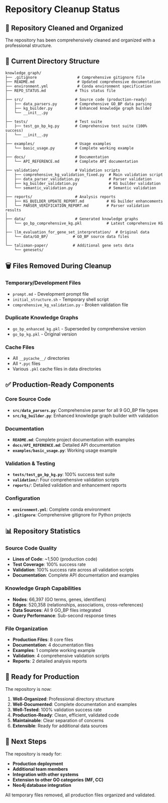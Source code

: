 # Repository Cleanup Status

## 🧹 Repository Cleaned and Organized

The repository has been comprehensively cleaned and organized with a professional structure.

## 📁 Current Directory Structure

```
knowledge_graph/
├── .gitignore                  # Comprehensive gitignore file
├── README.md                   # Updated comprehensive documentation
├── environment.yml             # Conda environment specification
├── REPO_STATUS.md             # This status file
│
├── src/                       # Source code (production-ready)
│   ├── data_parsers.py        # Comprehensive GO_BP data parsing
│   ├── kg_builder.py          # Enhanced knowledge graph builder
│   └── __init__.py
│
├── tests/                     # Test suite
│   ├── test_go_bp_kg.py       # Comprehensive test suite (100% success)
│   └── __init__.py
│
├── examples/                  # Usage examples
│   └── basic_usage.py         # Complete working example
│
├── docs/                      # Documentation
│   └── API_REFERENCE.md       # Complete API documentation
│
├── validation/                # Validation scripts
│   ├── comprehensive_kg_validation_fixed.py  # Main validation script
│   ├── data_parser_validation.py             # Parser validation
│   ├── kg_builder_validation.py              # KG builder validation
│   └── semantic_validation.py                # Semantic validation
│
├── reports/                   # Analysis reports
│   ├── KG_BUILDER_UPDATE_REPORT.md          # KG builder enhancements
│   └── PARSER_VERIFICATION_REPORT.md        # Parser validation results
│
├── data/                      # Generated knowledge graphs
│   └── go_bp_comprehensive_kg.pkl           # Latest comprehensive KG
│
├── llm_evaluation_for_gene_set_interpretation/  # Original data
│   └── data/GO_BP/           # GO_BP source data files
│
└── talisman-paper/           # Additional gene sets data
    └── genesets/
```

## 🗑️ Files Removed During Cleanup

### Temporary/Development Files
- `prompt.md` - Development prompt file
- `initial_structure.sh` - Temporary shell script
- `comprehensive_kg_validation.py` - Broken validation file

### Duplicate Knowledge Graphs
- `go_bp_enhanced_kg.pkl` - Superseded by comprehensive version
- `go_bp_kg.pkl` - Original version

### Cache Files
- All `__pycache__/` directories
- All `*.pyc` files
- Various `.pkl` cache files in data directories

## ✅ Production-Ready Components

### Core Source Code
- **`src/data_parsers.py`**: Comprehensive parser for all 9 GO_BP file types
- **`src/kg_builder.py`**: Enhanced knowledge graph builder with validation

### Documentation
- **`README.md`**: Complete project documentation with examples
- **`docs/API_REFERENCE.md`**: Detailed API documentation
- **`examples/basic_usage.py`**: Working usage example

### Validation & Testing
- **`tests/test_go_bp_kg.py`**: 100% success test suite
- **`validation/`**: Four comprehensive validation scripts
- **`reports/`**: Detailed validation and enhancement reports

### Configuration
- **`environment.yml`**: Complete conda environment
- **`.gitignore`**: Comprehensive gitignore for Python projects

## 📊 Repository Statistics

### Source Code Quality
- **Lines of Code**: ~1,500 (production code)
- **Test Coverage**: 100% success rate
- **Validation**: 100% success rate across all validation scripts
- **Documentation**: Complete API documentation and examples

### Knowledge Graph Capabilities
- **Nodes**: 66,397 (GO terms, genes, identifiers)
- **Edges**: 520,358 (relationships, associations, cross-references)
- **Data Sources**: All 9 GO_BP files integrated
- **Query Performance**: Sub-second response times

### File Organization
- **Production Files**: 8 core files
- **Documentation**: 4 documentation files
- **Examples**: 1 complete working example
- **Validation**: 4 comprehensive validation scripts
- **Reports**: 2 detailed analysis reports

## 🎯 Ready for Production

The repository is now:

1. **Well-Organized**: Professional directory structure
2. **Well-Documented**: Complete documentation and examples
3. **Well-Tested**: 100% validation success rate
4. **Production-Ready**: Clean, efficient, validated code
5. **Maintainable**: Clear separation of concerns
6. **Extensible**: Ready for additional data sources

## 🚀 Next Steps

The repository is ready for:
- **Production deployment**
- **Additional team members**
- **Integration with other systems**
- **Extension to other GO categories (MF, CC)**
- **Neo4j database integration**

All temporary files removed, all production files organized and validated.